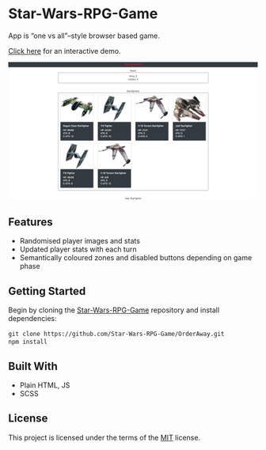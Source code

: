 # Star-Wars-RPG-Game

App is “one vs all”–style browser based game.

[Click here](https://alex0n0.github.io/Star-Wars-RPG-Game/) for an interactive demo.

![screenshot 1](/public/screenshot_1.png)

## Features

- Randomised player images and stats
- Updated player stats with each turn
- Semantically coloured zones and disabled buttons depending on game phase

## Getting Started

Begin by cloning the [Star-Wars-RPG-Game](https://github.com/alex0n0/Star-Wars-RPG-Game) repository and install dependencies:

```terminal
git clone https://github.com/Star-Wars-RPG-Game/OrderAway.git
npm install
```

## Built With

- Plain HTML, JS
- SCSS

## License

This project is licensed under the terms of the [MIT](https://github.com/alex0n0/Star-Wars-RPG-Game/blob/master/LICENSE) license.
